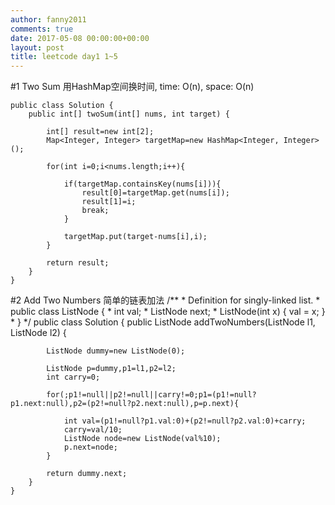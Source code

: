 ```yaml
---
author: fanny2011
comments: true
date: 2017-05-08 00:00:00+00:00
layout: post
title: leetcode day1 1~5
---
```


#1 Two Sum
用HashMap空间换时间, time: O(n), space: O(n)

    public class Solution {
        public int[] twoSum(int[] nums, int target) {

            int[] result=new int[2];
            Map<Integer, Integer> targetMap=new HashMap<Integer, Integer>();

            for(int i=0;i<nums.length;i++){

                if(targetMap.containsKey(nums[i])){
                    result[0]=targetMap.get(nums[i]);
                    result[1]=i;
                    break;
                }
            
                targetMap.put(target-nums[i],i);
            }

            return result;
        }
    }

#2 Add Two Numbers
简单的链表加法
    /**
    * Definition for singly-linked list.
    * public class ListNode {
    *     int val;
    *     ListNode next;
    *     ListNode(int x) { val = x; }
    * }
    */
    public class Solution {
        public ListNode addTwoNumbers(ListNode l1, ListNode l2) {

            ListNode dummy=new ListNode(0);

            ListNode p=dummy,p1=l1,p2=l2;
            int carry=0;

            for(;p1!=null||p2!=null||carry!=0;p1=(p1!=null?p1.next:null),p2=(p2!=null?p2.next:null),p=p.next){
            
                int val=(p1!=null?p1.val:0)+(p2!=null?p2.val:0)+carry;
                carry=val/10;
                ListNode node=new ListNode(val%10);
                p.next=node;
            }

            return dummy.next;
        }
    }
